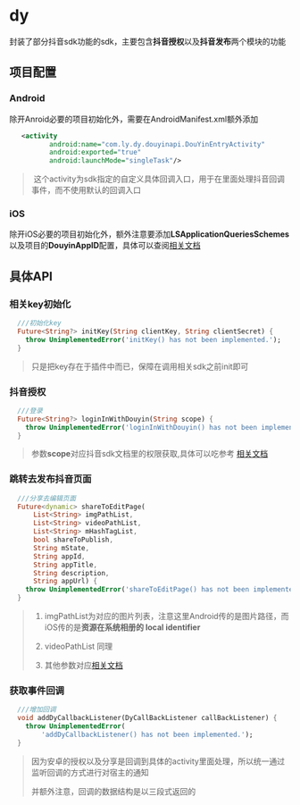 # dy

封装了部分抖音sdk功能的sdk，主要包含**抖音授权**以及**抖音发布**两个模块的功能

## 项目配置

### Android

除开Anroid必要的项目初始化外，需要在AndroidManifest.xml额外添加

```xml
   <activity
          android:name="com.ly.dy.douyinapi.DouYinEntryActivity"
          android:exported="true"
          android:launchMode="singleTask"/>
```

>  这个activity为sdk指定的自定义具体回调入口，用于在里面处理抖音回调事件，而不使用默认的回调入口

### iOS

除开iOS必要的项目初始化外，额外注意要添加**LSApplicationQueriesSchemes**以及项目的**DouyinAppID**配置，具体可以查阅[相关文档](https://developer.open-douyin.com/docs/resource/zh-CN/dop/develop/sdk/mobile-app/share/ios/)

## 具体API

### 相关key初始化

```dart
  ///初始化key
  Future<String?> initKey(String clientKey, String clientSecret) {
    throw UnimplementedError('initKey() has not been implemented.');
  }
```

> 只是把key存在于插件中而已，保障在调用相关sdk之前init即可

### 抖音授权

```dart
  ///登录
  Future<String?> loginInWithDouyin(String scope) {
    throw UnimplementedError('loginInWithDouyin() has not been implemented.');
  }
```

> 参数**scope**对应抖音sdk文档里的权限获取,具体可以吃参考 [相关文档]("https://developer.open-douyin.com/docs/resource/zh-CN/dop/develop/sdk/mobile-app/permission/overall-permission")

### 跳转去发布抖音页面

```dart
  ///分享去编辑页面
  Future<dynamic> shareToEditPage(
      List<String> imgPathList,
      List<String> videoPathList,
      List<String> mHashTagList,
      bool shareToPublish,
      String mState,
      String appId,
      String appTitle,
      String description,
      String appUrl) {
    throw UnimplementedError('shareToEditPage() has not been implemented.');
  }
```

> 1. imgPathList为对应的图片列表，注意这里Android传的是图片路径，而iOS传的是**资源在系统相册的 local identifier**
> 
> 2. videoPathList 同理
> 
> 3. 其他参数对应[相关文档](https://developer.open-douyin.com/docs/resource/zh-CN/dop/develop/sdk/mobile-app/share/ios/)

### 获取事件回调

```dart
  ///增加回调
  void addDyCallbackListener(DyCallBackListener callBackListener) {
    throw UnimplementedError(
        'addDyCallbackListener() has not been implemented.');
  }
```

> 因为安卓的授权以及分享是回调到具体的activity里面处理，所以统一通过监听回调的方式进行对宿主的通知
> 
> 并额外注意，回调的数据结构是以三段式返回的
